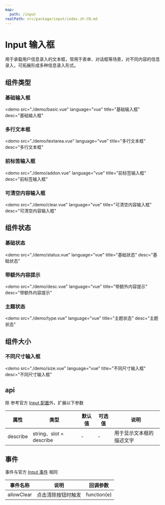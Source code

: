 ```yaml
---
map:
  path: /input
realPath: src/package/input/index.zh-CN.md
---
```


# Input 输入框

用于承载用户信息录入的文本框，常用于表单、对话框等场景，对不同内容的信息录入，可拓展形成多种信息录入形式。

## 组件类型

### 基础输入框

<demo src="./demo/basic.vue"
  language="vue"
  title="基础输入框"
  desc="基础输入框"
  >
</demo>

### 多行文本框

<demo src="./demo/textarea.vue"
  language="vue"
  title="多行文本框"
  desc="多行文本框"
  >
</demo>

### 前标签输入框

<demo src="./demo/addon.vue"
  language="vue"
  title="前标签输入框"
  desc="前标签输入框"
  >
</demo>

### 可清空内容输入框

<demo src="./demo/clear.vue"
  language="vue"
  title="可清空内容输入框"
  desc="可清空内容输入框"
  >
</demo>

## 组件状态

### 基础状态

<demo src="./demo/status.vue"
  language="vue"
  title="基础状态"
  desc="基础状态"
  >
</demo>

### 带额外内容提示

<demo src="./demo/desc.vue"
  language="vue"
  title="带额外内容提示"
  desc="带额外内容提示"
  >
</demo>

### 主题状态

<demo src="./demo/type.vue"
  language="vue"
  title="主题状态"
  desc="主题状态"
  >
</demo>

## 组件大小

### 不同尺寸输入框

<demo src="./demo/size.vue"
  language="vue"
  title="不同尺寸输入框"
  desc="不同尺寸输入框"
  >
</demo>

## api

除 参考官方 [Input 配置](https://2x.antdv.com/components/input-cn#API)外，扩展以下参数

| 属性               | 类型                                                      | 默认值  | 可选值 | 说明                     |
| ------------------ | --------------------------------------------------------- | ------- | ------ | ------------------------ |
| describe      | string、slot = describe                                             | -  |  -      |  用于显示文本框的描述文字 |

## 事件

事件与官方 [Input 事件](https://2x.antdv.com/components/Input-cn#API) 相同

| 事件名称 | 说明                                 | 回调参数    |
| -------- | ------------------------------------ | ----------- |
| allowClear   | 点击清除按钮时触发 | function(e) |
